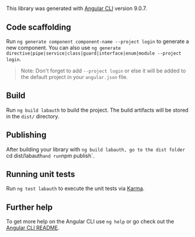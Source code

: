 # 

This library was generated with [Angular CLI](https://github.com/angular/angular-cli) version 9.0.7.

## Code scaffolding

Run `ng generate component component-name --project login` to generate a new component. You can also use `ng generate directive|pipe|service|class|guard|interface|enum|module --project login`.
> Note: Don't forget to add `--project login` or else it will be added to the default project in your `angular.json` file. 

## Build

Run `ng build labauth` to build the project. The build artifacts will be stored in the `dist/` directory.

## Publishing

After building your library with `ng build labauth, go to the dist folder `cd dist/labauth` and run `npm publish`.

## Running unit tests

Run `ng test labauth` to execute the unit tests via [Karma](https://karma-runner.github.io).

## Further help

To get more help on the Angular CLI use `ng help` or go check out the [Angular CLI README](https://github.com/angular/angular-cli/blob/master/README.md).
